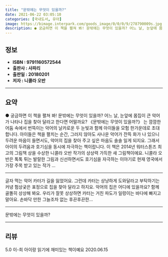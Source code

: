 ```yaml
---
title: "문밖에는 무엇이 있을까?"
date: 2021-06-22 03:05:10
categories: [국내도서, 유아]
image: https://bimage.interpark.com/goods_image/0/0/0/9/278790009s.jpg
description: ● 궁금하면 이 책을 펼쳐 봐! 문밖에는 무엇이 있을까? 어느 날, 눈앞에 몸집이 큰 악어가 나타나 집을 찾아 달라고 한다면 어떨까요? 《문밖에는 무엇이 있을까?》 는 깜깜한 어둠 속에서 번뜩이는 악어의 날카로운 두 눈빛과 함께 아이들을 모험 한가운데로 초대합니다. 아이들은 책을 펼치
---
```


## **정보**

- **ISBN : 9791160572544**
- **출판사 : 사파리**
- **출판일 : 20180201**
- **저자 : 니콜라 오반**

------



## **요약**

●  궁금하면 이 책을 펼쳐 봐! 문밖에는 무엇이 있을까? 어느 날, 눈앞에 몸집이 큰 악어가 나타나 집을 찾아 달라고 한다면 어떨까요? 《문밖에는 무엇이 있을까?》 는 깜깜한 어둠 속에서 번뜩이는 악어의 날카로운 두 눈빛과 함께 아이들을 모험 한가운데로 초대합니다. 아이들은 책을 펼치는 순간, 그러지 않아도 사나운 악어가 잔뜩 화가 나 있으니 두려운 마음이 들면서도, 악어의 집을 찾아 주고 싶은 마음도 솔솔 일게 되지요. 그래서 아이의 두려움과 호기심을 동시에 자극하는 책이랍니다. 이 책은 2014년 워터스톤즈 최고의 그림책 상을 수상한 니콜라 오반 작가의 상상력 가득한 새 그림책이에요. 니콜라 오반은 톡톡 튀는 발랄한 그림과 신선하면서도 호기심을 자극하는 이야기로 현재 영국에서 가장 주목 받고 있는 작가 ...

------

글자 먹는 악어 카터가 길을 잃었어요. 그런데 카터는 상냥하게 도와달라고 부탁하기는커녕 험상궂은 표정으로 집을 찾아 달라고 하지요. 악어의 집은 어디에 있을까요? 함께 골똘히 상상해 봐요. 우리가 잘못 상상하면 카터는 거친 파도가 일렁이는 바다에 빠지고 말아요. 손바닥 만한 그늘조차 없는 후끈후끈한... 

------


문밖에는 무엇이 있을까? 

------


## **리뷰** 

5.0 이-희 아이랑 읽기에 재미있는 책이예요 2020.06.15 <br/>